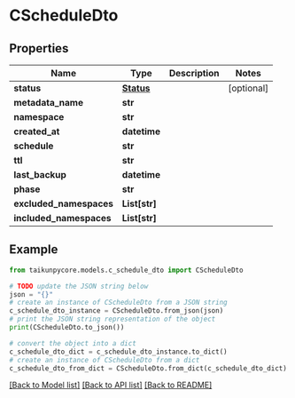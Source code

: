 # CScheduleDto


## Properties

Name | Type | Description | Notes
------------ | ------------- | ------------- | -------------
**status** | [**Status**](Status.md) |  | [optional] 
**metadata_name** | **str** |  | 
**namespace** | **str** |  | 
**created_at** | **datetime** |  | 
**schedule** | **str** |  | 
**ttl** | **str** |  | 
**last_backup** | **datetime** |  | 
**phase** | **str** |  | 
**excluded_namespaces** | **List[str]** |  | 
**included_namespaces** | **List[str]** |  | 

## Example

```python
from taikunpycore.models.c_schedule_dto import CScheduleDto

# TODO update the JSON string below
json = "{}"
# create an instance of CScheduleDto from a JSON string
c_schedule_dto_instance = CScheduleDto.from_json(json)
# print the JSON string representation of the object
print(CScheduleDto.to_json())

# convert the object into a dict
c_schedule_dto_dict = c_schedule_dto_instance.to_dict()
# create an instance of CScheduleDto from a dict
c_schedule_dto_from_dict = CScheduleDto.from_dict(c_schedule_dto_dict)
```
[[Back to Model list]](../README.md#documentation-for-models) [[Back to API list]](../README.md#documentation-for-api-endpoints) [[Back to README]](../README.md)


